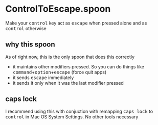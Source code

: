# ControlToEscape.spoon

Make your <kbd>control</kbd> key act as <kbd>escape</kbd> when pressed alone and as <kbd>control</kbd> otherwise

## why this spoon
As of right now, this is the only spoon that does this correctly
- it maintains other modifiers pressed. So you can do things like <kbd>command</kbd>+<kbd>option</kbd>+<kbd>escape</kbd> (force quit apps)
- it sends <kbd>escape</kbd> immediately
- it sends it only when it was the last modifier pressed

## caps lock
I recommend using this with conjuction with remapping <kbd>caps lock</kbd> to <kbd>control</kbd> in Mac OS System Settings. No other tools necessary
